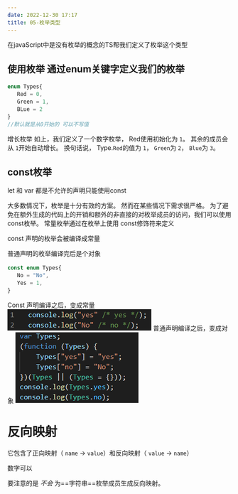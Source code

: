 ```yaml
---
date: 2022-12-30 17:17
title: 05-枚举类型
---
```


在javaScript中是没有枚举的概念的TS帮我们定义了枚举这个类型

## 使用枚举 通过enum关键字定义我们的枚举

```TypeScript
enum Types{
   Red = 0,
   Green = 1,
   BLue = 2
}
//默认就是从0开始的 可以不写值
```

增长枚举
如上，我们定义了一个数字枚举， Red使用初始化为 `1`。 其余的成员会从 `1`开始自动增长。 换句话说， Type.`Red`的值为 `1`， `Green`为 `2`， `Blue`为 `3`。


## const枚举
let  和 var 都是不允许的声明只能使用const

大多数情况下，枚举是十分有效的方案。 然而在某些情况下需求很严格。 为了避免在额外生成的代码上的开销和额外的非直接的对枚举成员的访问，我们可以使用 const枚举。 常量枚举通过在枚举上使用 const修饰符来定义

const 声明的枚举会被编译成常量

普通声明的枚举编译完后是个对象

```ts
const enum Types{
   No = "No",
   Yes = 1,
}
```

Const 声明编译之后，变成常量
![](./_images/Pasted-image-20221230173547.png)
普通声明编译之后，变成对象
![](./_images/Pasted-image-20221230173608.png)


# 反向映射

它包含了正向映射（ `name` -> `value`）和反向映射（ `value` -> `name`）

数字可以

要注意的是 _不会_ 为==字符串==枚举成员生成反向映射。